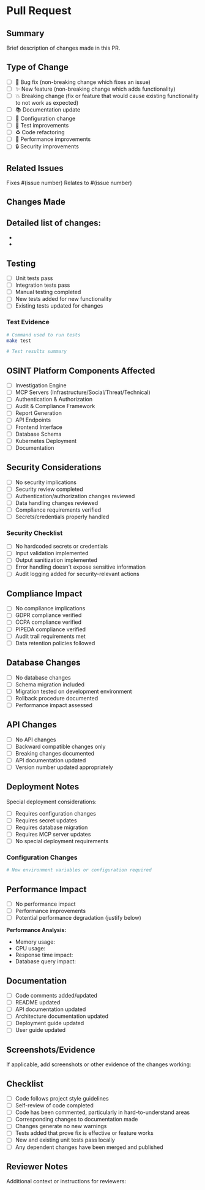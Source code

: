 # Pull Request

## Summary
Brief description of changes made in this PR.

## Type of Change
- [ ] 🐛 Bug fix (non-breaking change which fixes an issue)
- [ ] ✨ New feature (non-breaking change which adds functionality)
- [ ] 💥 Breaking change (fix or feature that would cause existing functionality to not work as expected)
- [ ] 📚 Documentation update
- [ ] 🔧 Configuration change
- [ ] 🧪 Test improvements
- [ ] ♻️ Code refactoring
- [ ] 🚀 Performance improvements
- [ ] 🔒 Security improvements

## Related Issues
Fixes #(issue number)
Relates to #(issue number)

## Changes Made
Detailed list of changes:
- 
- 
- 

## Testing
- [ ] Unit tests pass
- [ ] Integration tests pass
- [ ] Manual testing completed
- [ ] New tests added for new functionality
- [ ] Existing tests updated for changes

### Test Evidence
```bash
# Command used to run tests
make test

# Test results summary
```

## OSINT Platform Components Affected
- [ ] Investigation Engine
- [ ] MCP Servers (Infrastructure/Social/Threat/Technical)
- [ ] Authentication & Authorization
- [ ] Audit & Compliance Framework
- [ ] Report Generation
- [ ] API Endpoints
- [ ] Frontend Interface
- [ ] Database Schema
- [ ] Kubernetes Deployment
- [ ] Documentation

## Security Considerations
- [ ] No security implications
- [ ] Security review completed
- [ ] Authentication/authorization changes reviewed
- [ ] Data handling changes reviewed
- [ ] Compliance requirements verified
- [ ] Secrets/credentials properly handled

### Security Checklist
- [ ] No hardcoded secrets or credentials
- [ ] Input validation implemented
- [ ] Output sanitization implemented
- [ ] Error handling doesn't expose sensitive information
- [ ] Audit logging added for security-relevant actions

## Compliance Impact
- [ ] No compliance implications
- [ ] GDPR compliance verified
- [ ] CCPA compliance verified
- [ ] PIPEDA compliance verified
- [ ] Audit trail requirements met
- [ ] Data retention policies followed

## Database Changes
- [ ] No database changes
- [ ] Schema migration included
- [ ] Migration tested on development environment
- [ ] Rollback procedure documented
- [ ] Performance impact assessed

## API Changes
- [ ] No API changes
- [ ] Backward compatible changes only
- [ ] Breaking changes documented
- [ ] API documentation updated
- [ ] Version number updated appropriately

## Deployment Notes
Special deployment considerations:
- [ ] Requires configuration changes
- [ ] Requires secret updates
- [ ] Requires database migration
- [ ] Requires MCP server updates
- [ ] No special deployment requirements

### Configuration Changes
```yaml
# New environment variables or configuration required
```

## Performance Impact
- [ ] No performance impact
- [ ] Performance improvements
- [ ] Potential performance degradation (justify below)

**Performance Analysis:**
- Memory usage: 
- CPU usage: 
- Response time impact: 
- Database query impact: 

## Documentation
- [ ] Code comments added/updated
- [ ] README updated
- [ ] API documentation updated
- [ ] Architecture documentation updated
- [ ] Deployment guide updated
- [ ] User guide updated

## Screenshots/Evidence
If applicable, add screenshots or other evidence of the changes working:

## Checklist
- [ ] Code follows project style guidelines
- [ ] Self-review of code completed
- [ ] Code has been commented, particularly in hard-to-understand areas
- [ ] Corresponding changes to documentation made
- [ ] Changes generate no new warnings
- [ ] Tests added that prove fix is effective or feature works
- [ ] New and existing unit tests pass locally
- [ ] Any dependent changes have been merged and published

## Reviewer Notes
Additional context or instructions for reviewers: